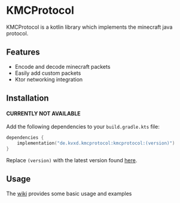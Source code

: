# KMCProtocol
KMCProtocol is a kotlin library which implements the minecraft java protocol.

## Features
- Encode and decode minecraft packets
- Easily add custom packets
- Ktor networking integration

## Installation

#### CURRENTLY NOT AVAILABLE
Add the following dependencies to your `build.gradle.kts` file:

```kotlin
dependencies { 
    implementation("de.kvxd.kmcprotocol:kmcprotocol:(version)")
}
```
Replace `(version)` with the latest version found [here](https://github.com/0x1bd/KMCProtocol/releases).

## Usage

The [wiki](https://github.com/0x1bd/KMCProtocol/wiki) provides some basic usage and examples